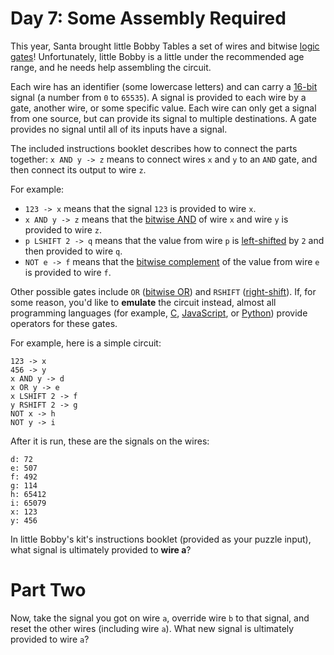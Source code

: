 # Day 7: Some Assembly Required
This year, Santa brought little Bobby Tables a set of wires and bitwise 
[logic gates](https://en.wikipedia.org/wiki/Bitwise_operation)! Unfortunately, little Bobby is a little under the 
recommended age range, and he needs help assembling the circuit.

Each wire has an identifier (some lowercase letters) and can carry a [16-bit](https://en.wikipedia.org/wiki/16-bit) 
signal (a number from `0` to `65535`). A signal is provided to each wire by a gate, another wire, or some specific 
value. Each wire can only get a signal from one source, but can provide its signal to multiple destinations. A gate 
provides no signal until all of its inputs have a signal.

The included instructions booklet describes how to connect the parts together: `x AND y -> z` means to connect wires `x` 
and `y` to an `AND` gate, and then connect its output to wire `z`.

For example:
* `123 -> x` means that the signal `123` is provided to wire `x`.
* `x AND y -> z` means that the [bitwise AND](https://en.wikipedia.org/wiki/Bitwise_operation#AND) of wire `x` and 
wire `y` is provided to wire `z`.
* `p LSHIFT 2 -> q` means that the value from wire `p` is [left-shifted](https://en.wikipedia.org/wiki/Logical_shift) 
by `2` and then provided to wire `q`.
* `NOT e -> f` means that the [bitwise complement](https://en.wikipedia.org/wiki/Bitwise_operation#NOT) of the value 
from wire `e` is provided to wire `f`.

Other possible gates include `OR` ([bitwise OR](https://en.wikipedia.org/wiki/Bitwise_operation#OR)) and `RSHIFT` 
([right-shift](https://en.wikipedia.org/wiki/Logical_shift)). If, for some reason, you'd like to **emulate** the circuit 
instead, almost all programming languages (for example, [C](https://en.wikipedia.org/wiki/Bitwise_operations_in_C), 
[JavaScript](https://developer.mozilla.org/en-US/docs/Web/JavaScript/Reference/Operators/Bitwise_Operators), or 
[Python](https://wiki.python.org/moin/BitwiseOperators)) provide operators for these gates.

For example, here is a simple circuit:
```
123 -> x
456 -> y
x AND y -> d
x OR y -> e
x LSHIFT 2 -> f
y RSHIFT 2 -> g
NOT x -> h
NOT y -> i
```

After it is run, these are the signals on the wires:
```
d: 72
e: 507
f: 492
g: 114
h: 65412
i: 65079
x: 123
y: 456
```

In little Bobby's kit's instructions booklet (provided as your puzzle input), what signal is ultimately provided to 
**wire a**?

# Part Two
Now, take the signal you got on wire `a`, override wire `b` to that signal, and reset the other wires (including wire 
`a`). What new signal is ultimately provided to wire `a`?
